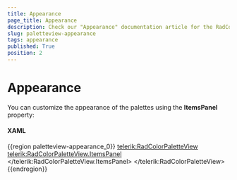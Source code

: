 ```yaml
---
title: Appearance
page_title: Appearance
description: Check our "Appearance" documentation article for the RadColorPicker WPF control.
slug: paletteview-appearance
tags: appearance
published: True
position: 2
---
```


# Appearance

You can customize the appearance of the palettes using the __ItemsPanel__ property:

#### __XAML__

{{region paletteview-appearance_0}}
	<telerik:RadColorPaletteView>
	 <telerik:RadColorPaletteView.ItemsPanel>
	  <ItemsPanelTemplate>
	   <StackPanel Orientation="Horizontal" />
	  </ItemsPanelTemplate>
	 </telerik:RadColorPaletteView.ItemsPanel>
	</telerik:RadColorPaletteView>
{{endregion}}